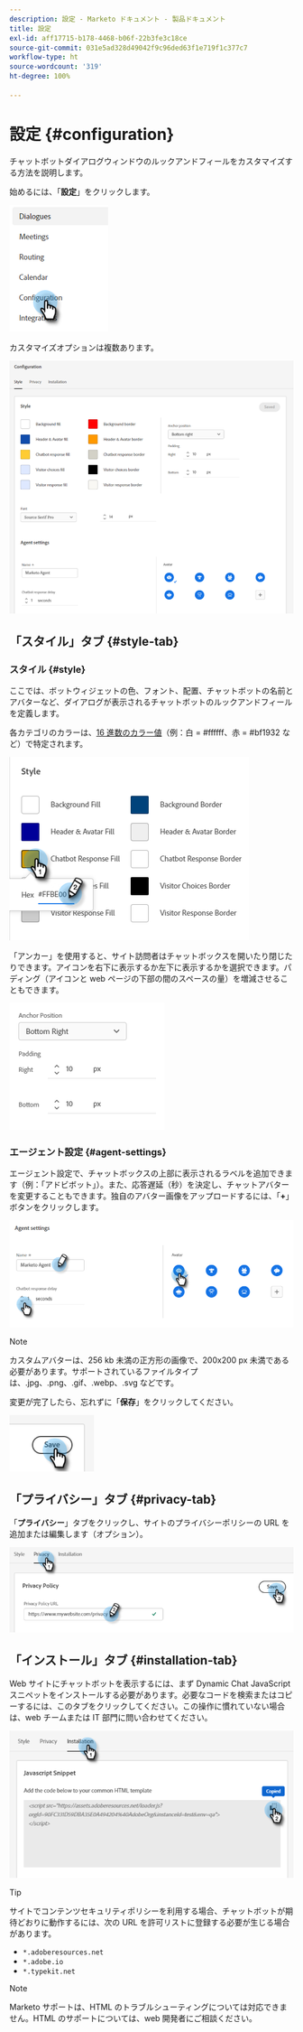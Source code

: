 ```yaml
---
description: 設定 - Marketo ドキュメント - 製品ドキュメント
title: 設定
exl-id: aff17715-b178-4468-b06f-22b3fe3c18ce
source-git-commit: 031e5ad328d49042f9c96ded63f1e719f1c377c7
workflow-type: ht
source-wordcount: '319'
ht-degree: 100%

---
```


# 設定 {#configuration}

チャットボットダイアログウィンドウのルックアンドフィールをカスタマイズする方法を説明します。

始めるには、「**設定**」をクリックします。

![](assets/configuration-1.png)

カスタマイズオプションは複数あります。

![](assets/configuration-2.png)

## 「スタイル」タブ {#style-tab}

### スタイル {#style}

ここでは、ボットウィジェットの色、フォント、配置、チャットボットの名前とアバターなど、ダイアログが表示されるチャットボットのルックアンドフィールを定義します。

各カテゴリのカラーは、[16 進数のカラー値](https://color.adobe.com/create/color-wheel)（例：白 = #ffffff、赤 = #bf1932 など）で特定されます。

![](assets/configuration-3.png)

「アンカー」を使用すると、サイト訪問者はチャットボックスを開いたり閉じたりできます。アイコンを右下に表示するか左下に表示するかを選択できます。パディング（アイコンと web ページの下部の間のスペースの量）を増減させることもできます。

![](assets/configuration-4.png)

### エージェント設定 {#agent-settings}

エージェント設定で、チャットボックスの上部に表示されるラベルを追加できます（例：「アドビボット」）。また、応答遅延（秒）を決定し、チャットアバターを変更することもできます。独自のアバター画像をアップロードするには、「**+**」ボタンをクリックします。

![](assets/configuration-5.png)

>[!NOTE]
>
>カスタムアバターは、256 kb 未満の正方形の画像で、200x200 px 未満である必要があります。サポートされているファイルタイプは、.jpg、.png、.gif、.webp、.svg などです。

変更が完了したら、忘れずに「**保存**」をクリックしてください。

![](assets/configuration-6.png)

## 「プライバシー」タブ {#privacy-tab}

「**プライバシー**」タブをクリックし、サイトのプライバシーポリシーの URL を追加または編集します（オプション）。

![](assets/configuration-7.png)

## 「インストール」タブ {#installation-tab}

Web サイトにチャットボットを表示するには、まず Dynamic Chat JavaScript スニペットをインストールする必要があります。必要なコードを検索またはコピーするには、このタブをクリックしてください。この操作に慣れていない場合は、web チームまたは IT 部門に問い合わせてください。

![](assets/configuration-8.png)

>[!TIP]
>
>サイトでコンテンツセキュリティポリシーを利用する場合、チャットボットが期待どおりに動作するには、次の URL を許可リストに登録する必要が生じる場合があります。
>
>* `*.adoberesources.net`
>* `*.adobe.io`
>* `*.typekit.net`


>[!NOTE]
>
>Marketo サポートは、HTML のトラブルシューティングについては対応できません。HTML のサポートについては、web 開発者にご相談ください。
